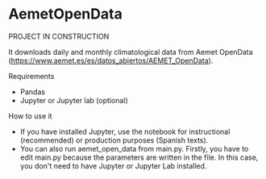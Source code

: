 # AemetOpenData

PROJECT IN CONSTRUCTION

It downloads daily and monthly climatological data from Aemet OpenData (https://www.aemet.es/es/datos_abiertos/AEMET_OpenData).

Requirements
* Pandas
* Jupyter or Jupyter lab (optional)

How to use it
* If you have installed Jupyter, use the notebook for instructional (recommended) or production purposes (Spanish texts).
* You can also run aemet_open_data from main.py. Firstly, you have to edit main.py because the parameters are written in the file. In this case, you don't need to have Jupyter 
  or Jupyter Lab installed.




